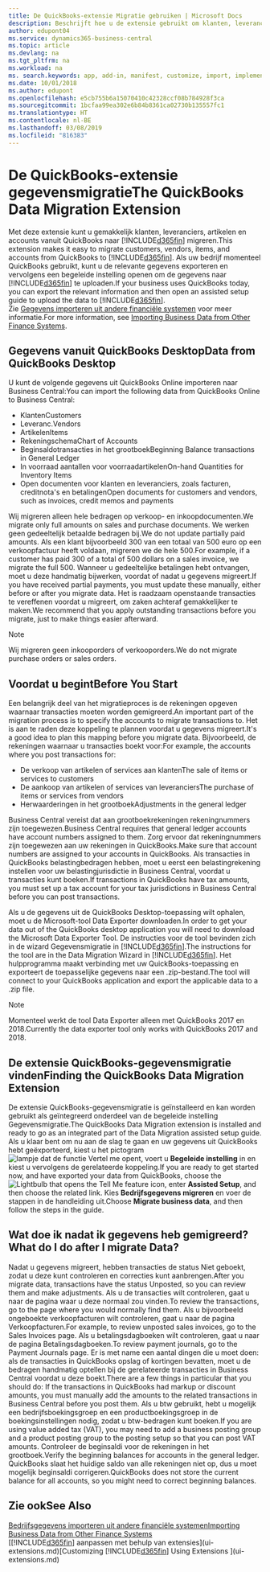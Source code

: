 ```yaml
---
title: De QuickBooks-extensie Migratie gebruiken | Microsoft Docs
description: Beschrijft hoe u de extensie gebruikt om klanten, leveranciers, artikelen en rekeningen van QuickBooks Desktop naar Business Central te importeren.
author: edupont04
ms.service: dynamics365-business-central
ms.topic: article
ms.devlang: na
ms.tgt_pltfrm: na
ms.workload: na
ms. search.keywords: app, add-in, manifest, customize, import, implement
ms.date: 10/01/2018
ms.author: edupont
ms.openlocfilehash: e5cb755b6a15070410c42328ccf08b784928f3ca
ms.sourcegitcommit: 1bcfaa99ea302e6b84b8361ca02730b135557fc1
ms.translationtype: HT
ms.contentlocale: nl-BE
ms.lasthandoff: 03/08/2019
ms.locfileid: "816383"
---
```

# <a name="the-quickbooks-data-migration-extension"></a><span data-ttu-id="3028e-103">De QuickBooks-extensie gegevensmigratie</span><span class="sxs-lookup"><span data-stu-id="3028e-103">The QuickBooks Data Migration Extension</span></span>
<span data-ttu-id="3028e-104">Met deze extensie kunt u gemakkelijk klanten, leveranciers, artikelen en accounts vanuit QuickBooks naar [!INCLUDE[d365fin](includes/d365fin_md.md)] migreren.</span><span class="sxs-lookup"><span data-stu-id="3028e-104">This extension makes it easy to migrate customers, vendors, items, and accounts from QuickBooks to [!INCLUDE[d365fin](includes/d365fin_md.md)].</span></span> <span data-ttu-id="3028e-105">Als uw bedrijf momenteel QuickBooks gebruikt, kunt u de relevante gegevens exporteren en vervolgens een begeleide instelling openen om de gegevens naar [!INCLUDE[d365fin](includes/d365fin_md.md)] te uploaden.</span><span class="sxs-lookup"><span data-stu-id="3028e-105">If your business uses QuickBooks today, you can export the relevant information and then open an assisted setup guide to upload the data to [!INCLUDE[d365fin](includes/d365fin_md.md)].</span></span>  
<span data-ttu-id="3028e-106">Zie [Gegevens importeren uit andere financiële systemen](across-import-data-configuration-packages.md) voor meer informatie.</span><span class="sxs-lookup"><span data-stu-id="3028e-106">For more information, see [Importing Business Data from Other Finance Systems](across-import-data-configuration-packages.md).</span></span>

## <a name="data-from-quickbooks-desktop"></a><span data-ttu-id="3028e-107">Gegevens vanuit QuickBooks Desktop</span><span class="sxs-lookup"><span data-stu-id="3028e-107">Data from QuickBooks Desktop</span></span>
 
<span data-ttu-id="3028e-108">U kunt de volgende gegevens uit QuickBooks Online importeren naar Business Central:</span><span class="sxs-lookup"><span data-stu-id="3028e-108">You can import the following data from QuickBooks Online to Business Central:</span></span>

- <span data-ttu-id="3028e-109">Klanten</span><span class="sxs-lookup"><span data-stu-id="3028e-109">Customers</span></span>  
- <span data-ttu-id="3028e-110">Leveranc.</span><span class="sxs-lookup"><span data-stu-id="3028e-110">Vendors</span></span>  
- <span data-ttu-id="3028e-111">Artikelen</span><span class="sxs-lookup"><span data-stu-id="3028e-111">Items</span></span>  
- <span data-ttu-id="3028e-112">Rekeningschema</span><span class="sxs-lookup"><span data-stu-id="3028e-112">Chart of Accounts</span></span>  
- <span data-ttu-id="3028e-113">Beginsaldotransacties in het grootboek</span><span class="sxs-lookup"><span data-stu-id="3028e-113">Beginning Balance transactions in General Ledger</span></span>  
- <span data-ttu-id="3028e-114">In voorraad aantallen voor voorraadartikelen</span><span class="sxs-lookup"><span data-stu-id="3028e-114">On-hand Quantities for Inventory Items</span></span>  
- <span data-ttu-id="3028e-115">Open documenten voor klanten en leveranciers, zoals facturen, creditnota's en betalingen</span><span class="sxs-lookup"><span data-stu-id="3028e-115">Open documents for customers and vendors, such as invoices, credit memos and payments</span></span>  

<span data-ttu-id="3028e-116">Wij migreren alleen hele bedragen op verkoop- en inkoopdocumenten.</span><span class="sxs-lookup"><span data-stu-id="3028e-116">We migrate only full amounts on sales and purchase documents.</span></span> <span data-ttu-id="3028e-117">We werken geen gedeeltelijk betaalde bedragen bij.</span><span class="sxs-lookup"><span data-stu-id="3028e-117">We do not update partially paid amounts.</span></span> <span data-ttu-id="3028e-118">Als een klant bijvoorbeeld 300 van een totaal van 500 euro op een verkoopfactuur heeft voldaan, migreren we de hele 500.</span><span class="sxs-lookup"><span data-stu-id="3028e-118">For example, if a customer has paid 300 of a total of 500 dollars on a sales invoice, we migrate the full 500.</span></span> <span data-ttu-id="3028e-119">Wanneer u gedeeltelijke betalingen hebt ontvangen, moet u deze handmatig bijwerken, voordat of nadat u gegevens migreert.</span><span class="sxs-lookup"><span data-stu-id="3028e-119">If you have received partial payments, you must update these manually, either before or after you migrate data.</span></span> <span data-ttu-id="3028e-120">Het is raadzaam openstaande transacties te vereffenen voordat u migreert, om zaken achteraf gemakkelijker te maken.</span><span class="sxs-lookup"><span data-stu-id="3028e-120">We recommend that you apply outstanding transactions before you migrate, just to make things easier afterward.</span></span>

> [!NOTE]
> <span data-ttu-id="3028e-121">Wij migreren geen inkooporders of verkooporders.</span><span class="sxs-lookup"><span data-stu-id="3028e-121">We do not migrate purchase orders or sales orders.</span></span>

## <a name="before-you-start"></a><span data-ttu-id="3028e-122">Voordat u begint</span><span class="sxs-lookup"><span data-stu-id="3028e-122">Before You Start</span></span>
<span data-ttu-id="3028e-123">Een belangrijk deel van het migratieproces is de rekeningen opgeven waarnaar transacties moeten worden gemigreerd.</span><span class="sxs-lookup"><span data-stu-id="3028e-123">An important part of the migration process is to specify the accounts to migrate transactions to.</span></span> <span data-ttu-id="3028e-124">Het is aan te raden deze koppeling te plannen voordat u gegevens migreert.</span><span class="sxs-lookup"><span data-stu-id="3028e-124">It's a good idea to plan this mapping before you migrate data.</span></span> <span data-ttu-id="3028e-125">Bijvoorbeeld, de rekeningen waarnaar u transacties boekt voor:</span><span class="sxs-lookup"><span data-stu-id="3028e-125">For example, the accounts where you post transactions for:</span></span>

- <span data-ttu-id="3028e-126">De verkoop van artikelen of services aan klanten</span><span class="sxs-lookup"><span data-stu-id="3028e-126">The sale of items or services to customers</span></span>  
- <span data-ttu-id="3028e-127">De aankoop van artikelen of services van leveranciers</span><span class="sxs-lookup"><span data-stu-id="3028e-127">The purchase of items or services from vendors</span></span>  
- <span data-ttu-id="3028e-128">Herwaarderingen in het grootboek</span><span class="sxs-lookup"><span data-stu-id="3028e-128">Adjustments in the general ledger</span></span>  

<span data-ttu-id="3028e-129">Business Central vereist dat aan grootboekrekeningen rekeningnummers zijn toegewezen.</span><span class="sxs-lookup"><span data-stu-id="3028e-129">Business Central requires that general ledger accounts have account numbers assigned to them.</span></span> <span data-ttu-id="3028e-130">Zorg ervoor dat rekeningnummers zijn toegewezen aan uw rekeningen in QuickBooks.</span><span class="sxs-lookup"><span data-stu-id="3028e-130">Make sure that account numbers are assigned to your accounts in QuickBooks.</span></span>
<span data-ttu-id="3028e-131">Als transacties in QuickBooks belastingbedragen hebben, moet u eerst een belastingrekening instellen voor uw belastingjurisdictie in Business Central, voordat u transacties kunt boeken.</span><span class="sxs-lookup"><span data-stu-id="3028e-131">If transactions in QuickBooks have tax amounts, you must set up a tax account for your tax jurisdictions in Business Central before you can post transactions.</span></span>

<span data-ttu-id="3028e-132">Als u de gegevens uit de QuickBooks Desktop-toepassing wilt ophalen, moet u de Microsoft-tool Data Exporter downloaden.</span><span class="sxs-lookup"><span data-stu-id="3028e-132">In order to get your data out of the QuickBooks desktop application you will need to download the Microsoft Data Exporter Tool.</span></span>  <span data-ttu-id="3028e-133">De instructies voor de tool bevinden zich in de wizard Gegevensmigratie in [!INCLUDE[d365fin](includes/d365fin_md.md)].</span><span class="sxs-lookup"><span data-stu-id="3028e-133">The instructions for the tool are in the Data Migration Wizard in [!INCLUDE[d365fin](includes/d365fin_md.md)].</span></span> <span data-ttu-id="3028e-134">Het hulpprogramma maakt verbinding met uw QuickBooks-toepassing en exporteert de toepasselijke gegevens naar een .zip-bestand.</span><span class="sxs-lookup"><span data-stu-id="3028e-134">The tool will connect to your QuickBooks application and export the applicable data to a .zip file.</span></span>  

> [!NOTE]
> <span data-ttu-id="3028e-135">Momenteel werkt de tool Data Exporter alleen met QuickBooks 2017 en 2018.</span><span class="sxs-lookup"><span data-stu-id="3028e-135">Currently the data exporter tool only works with QuickBooks 2017 and 2018.</span></span>

## <a name="finding-the-quickbooks-data-migration-extension"></a><span data-ttu-id="3028e-136">De extensie QuickBooks-gegevensmigratie vinden</span><span class="sxs-lookup"><span data-stu-id="3028e-136">Finding the QuickBooks Data Migration Extension</span></span>
<span data-ttu-id="3028e-137">De extensie QuickBooks-gegevensmigratie is geïnstalleerd en kan worden gebruikt als geïntegreerd onderdeel van de begeleide instelling Gegevensmigratie.</span><span class="sxs-lookup"><span data-stu-id="3028e-137">The QuickBooks Data Migration extension is installed and ready to go as an integrated part of the Data Migration assisted setup guide.</span></span> <span data-ttu-id="3028e-138">Als u klaar bent om nu aan de slag te gaan en uw gegevens uit QuickBooks hebt geëxporteerd, kiest u het pictogram ![lampje dat de functie Vertel me opent](media/ui-search/search_small.png "Vertel me wat u wilt doen"), voert u **Begeleide instelling** in en kiest u vervolgens de gerelateerde koppeling.</span><span class="sxs-lookup"><span data-stu-id="3028e-138">If you are ready to get started now, and have exported your data from QuickBooks, choose the ![Lightbulb that opens the Tell Me feature](media/ui-search/search_small.png "Tell me what you want to do") icon, enter **Assisted Setup**, and then choose the related link.</span></span> <span data-ttu-id="3028e-139">Kies **Bedrijfsgegevens migreren** en voer de stappen in de handleiding uit.</span><span class="sxs-lookup"><span data-stu-id="3028e-139">Choose **Migrate business data**, and then follow the steps in the guide.</span></span>  

## <a name="what-do-i-do-after-i-migrate-data"></a><span data-ttu-id="3028e-140">Wat doe ik nadat ik gegevens heb gemigreerd?</span><span class="sxs-lookup"><span data-stu-id="3028e-140">What do I do after I migrate Data?</span></span>
<span data-ttu-id="3028e-141">Nadat u gegevens migreert, hebben transacties de status Niet geboekt, zodat u deze kunt controleren en correcties kunt aanbrengen.</span><span class="sxs-lookup"><span data-stu-id="3028e-141">After you migrate data, transactions have the status Unposted, so you can review them and make adjustments.</span></span> <span data-ttu-id="3028e-142">Als u de transacties wilt controleren, gaat u naar de pagina waar u deze normaal zou vinden.</span><span class="sxs-lookup"><span data-stu-id="3028e-142">To review the transactions, go to the page where you would normally find them.</span></span> <span data-ttu-id="3028e-143">Als u bijvoorbeeld ongeboekte verkoopfacturen wilt controleren, gaat u naar de pagina Verkoopfacturen.</span><span class="sxs-lookup"><span data-stu-id="3028e-143">For example, to review unposted sales invoices, go to the Sales Invoices page.</span></span> <span data-ttu-id="3028e-144">Als u betalingsdagboeken wilt controleren, gaat u naar de pagina Betalingsdagboeken.</span><span class="sxs-lookup"><span data-stu-id="3028e-144">To review payment journals, go to the Payment Journals page.</span></span>
<span data-ttu-id="3028e-145">Er is met name een aantal dingen die u moet doen: als de transacties in QuickBooks opslag of kortingen bevatten, moet u de bedragen handmatig optellen bij de gerelateerde transacties in Business Central voordat u deze boekt.</span><span class="sxs-lookup"><span data-stu-id="3028e-145">There are a few things in particular that you should do: If the transactions in QuickBooks had markup or discount amounts, you must manually add the amounts to the related transactions in Business Central before you post them.</span></span>
<span data-ttu-id="3028e-146">Als u btw gebruikt, hebt u mogelijk een bedrijfsboekingsgroep en een productboekingsgroep in de boekingsinstellingen nodig, zodat u btw-bedragen kunt boeken.</span><span class="sxs-lookup"><span data-stu-id="3028e-146">If you are using value added tax (VAT), you may need to add a business posting group and a product posting group to the posting setup so that you can post VAT amounts.</span></span>
<span data-ttu-id="3028e-147">Controleer de beginsaldi voor de rekeningen in het grootboek.</span><span class="sxs-lookup"><span data-stu-id="3028e-147">Verify the beginning balances for accounts in the general ledger.</span></span> <span data-ttu-id="3028e-148">QuickBooks slaat het huidige saldo van alle rekeningen niet op, dus u moet mogelijk beginsaldi corrigeren.</span><span class="sxs-lookup"><span data-stu-id="3028e-148">QuickBooks does not store the current balance for all accounts, so you might need to correct beginning balances.</span></span>

## <a name="see-also"></a><span data-ttu-id="3028e-149">Zie ook</span><span class="sxs-lookup"><span data-stu-id="3028e-149">See Also</span></span>
[<span data-ttu-id="3028e-150">Bedrijfsgegevens importeren uit andere financiële systemen</span><span class="sxs-lookup"><span data-stu-id="3028e-150">Importing Business Data from Other Finance Systems</span></span>](across-import-data-configuration-packages.md)  
<span data-ttu-id="3028e-151">[[!INCLUDE[d365fin](includes/d365fin_md.md)] aanpassen met behulp van extensies](ui-extensions.md)</span><span class="sxs-lookup"><span data-stu-id="3028e-151">[Customizing [!INCLUDE[d365fin](includes/d365fin_md.md)] Using Extensions ](ui-extensions.md)</span></span>  
